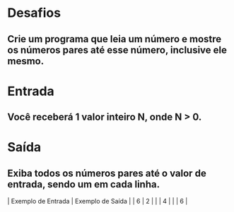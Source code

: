 # Desafios
## Crie um programa que leia um número e mostre os números pares até esse número, inclusive ele mesmo.

# Entrada
## Você receberá 1 valor inteiro N, onde N > 0.

# Saída
## Exiba todos os números pares até o valor de entrada, sendo um em cada linha. 

| Exemplo de Entrada  | Exemplo de Saída |
| 6                   | 2                |
|                     | 4                |
|                     | 6                |
